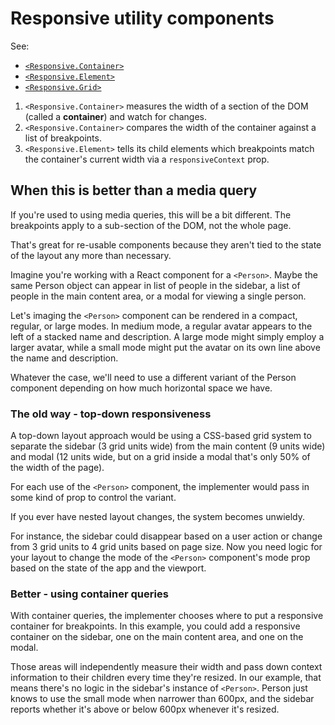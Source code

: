 # Responsive utility components

See:

- [`<Responsive.Container>`](/?path=/story/dark-matter-responsive-moons-container--overview)
- [`<Responsive.Element>`](/?path=/story/dark-matter-responsive-moons-element--overview)
- [`<Responsive.Grid>`](/?path=/story/dark-matter-responsive-grid--overview)

1. `<Responsive.Container>` measures the width of a section of the DOM (called a **container**) and watch for changes.
2. `<Responsive.Container>` compares the width of the container against a list of breakpoints.
3. `<Responsive.Element>` tells its child elements which breakpoints match the container's current width via a `responsiveContext` prop.

## When this is better than a media query

If you're used to using media queries, this will be a bit different. The breakpoints apply to a sub-section of the DOM, not the whole page.

That's great for re-usable components because they aren't tied to the state of the layout any more than necessary.

Imagine you're working with a React component for a `<Person>`. Maybe the same Person object can appear in list of people in the sidebar, a list of people in the main content area, or a modal for viewing a single person.

Let's imaging the `<Person>` component can be rendered in a compact, regular, or large modes. In medium mode, a regular avatar appears to the left of a stacked name and description. A large mode might simply employ a larger avatar, while a small mode might put the avatar on its own line above the name and description.

Whatever the case, we'll need to use a different variant of the Person component depending on how much horizontal space we have.

### The old way - top-down responsiveness

A top-down layout approach would be using a CSS-based grid system to separate the sidebar (3 grid units wide) from the main content (9 units wide) and modal (12 units wide, but on a grid inside a modal that's only 50% of the width of the page).

For each use of the `<Person>` component, the implementer would pass in some kind of prop to control the variant.

If you ever have nested layout changes, the system becomes unwieldy.

For instance, the sidebar could disappear based on a user action or change from 3 grid units to 4 grid units based on page size. Now you need logic for your layout to change the mode of the `<Person>` component's mode prop based on the state of the app and the viewport.

### Better - using container queries

With container queries, the implementer chooses where to put a responsive container for breakpoints. In this example, you could add a responsive container on the sidebar, one on the main content area, and one on the modal.

Those areas will independently measure their width and pass down context information to their children every time they're resized. In our example, that means there's no logic in the sidebar's instance of `<Person>`. Person just knows to use the small mode when narrower than 600px, and the sidebar reports whether it's above or below 600px whenever it's resized.

